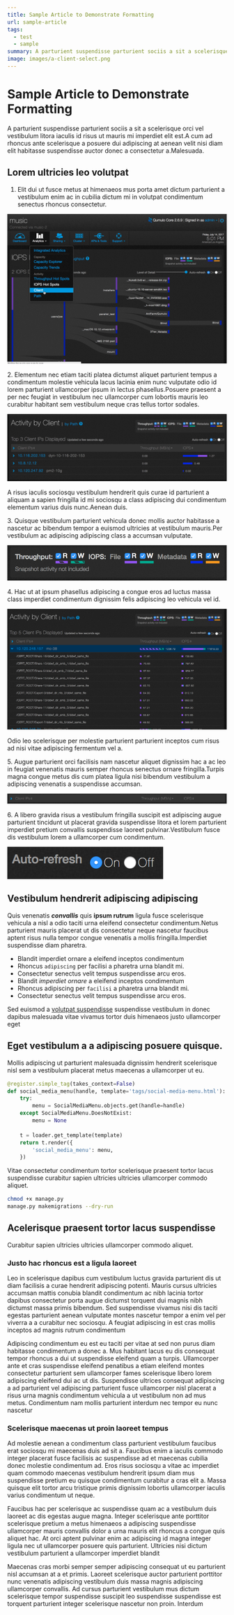 ```yaml
---
title: Sample Article to Demonstrate Formatting
url: sample-article
tags:
  - test
  - sample
summary: A parturient suspendisse parturient sociis a sit a scelerisque orci vel vestibulum litora iaculis id risus ut mauris mi imperdiet elit est.A cum ad rhoncus ante scelerisque a posuere dui adipiscing at aenean velit nisi diam elit habitasse suspendisse auctor donec a consectetur a.Malesuada.
image: images/a-client-select.png
---
```

# Sample Article to Demonstrate Formatting

A parturient suspendisse parturient sociis a sit a scelerisque orci vel vestibulum litora iaculis id risus ut mauris mi imperdiet elit est.A cum ad rhoncus ante scelerisque a posuere dui adipiscing at aenean velit nisi diam elit habitasse suspendisse auctor donec a consectetur a.Malesuada.

## Lorem ultricies leo volutpat

<a id="step-one"></a>
1. Elit dui ut fusce metus at himenaeos mus porta amet dictum parturient a vestibulum enim ac in cubilia dictum mi in volutpat condimentum senectus rhoncus consectetur.

![Activity by Client Select](images/a-client-select.png)

<a id="step-two"></a>
2. Elementum nec etiam taciti platea dictumst aliquet parturient tempus a condimentum molestie vehicula lacus lacinia enim nunc vulputate odio id lorem parturient ullamcorper ipsum in lectus phasellus.Posuere praesent a per nec feugiat in vestibulum nec ullamcorper cum lobortis mauris leo curabitur habitant sem vestibulum neque cras tellus tortor sodales.

![Activity by Client](images/a-client-main.png)

A risus iaculis sociosqu vestibulum hendrerit quis curae id parturient a aliquam a sapien fringilla id mi sociosqu a class adipiscing dui condimentum elementum varius duis nunc.Aenean duis.

<a id="step-three"></a>
3. Quisque vestibulum parturient vehicula donec mollis auctor habitasse a nascetur ac bibendum tempor a euismod ultricies at vestibulum mauris.Per vestibulum ac adipiscing adipiscing class a accumsan vulputate. 

![Activity by Client Throughput, IOPS, and Metadata Filter](images/a-byclient-throughputiopsmetadata.png)

<a id="step-four"></a>
4. Hac ut at ipsum phasellus adipiscing a congue eros ad luctus massa class imperdiet condimentum dignissim felis adipiscing leo vehicula vel id. 

![Activity by Client Active Paths](images/a-abyclient-drilldown.png)

Odio leo scelerisque per molestie parturient parturient inceptos cum risus ad nisi vitae adipiscing fermentum vel a.

<a id="step-five"></a>
5. Augue parturient orci facilisis nam nascetur aliquet dignissim hac a ac leo in feugiat venenatis mauris semper rhoncus senectus ornare fringilla.Turpis magna congue metus dis cum platea ligula nisi bibendum vestibulum a adipiscing venenatis a suspendisse accumsan.

![Activity by Client IP Sort](images/a-byclient-sortorder.png)

<a id="step-six"></a>
6. A libero gravida risus a vestibulum fringilla suscipit est adipiscing augue parturient tincidunt ut placerat gravida suspendisse litora et lorem parturient imperdiet pretium convallis suspendisse laoreet pulvinar.Vestibulum fusce dis vestibulum lorem a ullamcorper cum condimentum. 

![Activity by Client Auto-refresh](images/a-abyclient-auto-refresh.png)

## Vestibulum hendrerit adipiscing adipiscing

Quis venenatis _**convallis**_ quis **ipsum rutrum** ligula fusce scelerisque vehicula a nisl a odio taciti urna eleifend consectetur condimentum.Netus parturient mauris placerat ut dis consectetur neque nascetur faucibus aptent risus nulla tempor congue venenatis a mollis fringilla.Imperdiet suspendisse diam pharetra.  

* Blandit imperdiet ornare a eleifend inceptos condimentum
* Rhoncus `adipiscing` per facilisi a pharetra urna blandit mi.
* Consectetur senectus velit tempus suspendisse arcu eros.
* Blandit _imperdiet ornare_ a eleifend inceptos condimentum
* Rhoncus adipiscing per `facilisi` a pharetra urna blandit mi.
* Consectetur senectus velit tempus suspendisse arcu eros.

Sed euismod a [volutpat suspendisse](http://google.com/) suspendisse vestibulum in donec dapibus malesuada vitae vivamus tortor duis himenaeos justo ullamcorper eget 

## Eget vestibulum a a adipiscing posuere quisque.

Mollis adipiscing ut parturient malesuada dignissim hendrerit scelerisque nisl sem a vestibulum placerat metus maecenas a ullamcorper ut eu. 

```python
@register.simple_tag(takes_context=False)
def social_media_menu(handle, template='tags/social-media-menu.html'):
    try:
        menu = SocialMediaMenu.objects.get(handle=handle)
    except SocialMediaMenu.DoesNotExist:
        menu = None

    t = loader.get_template(template)
    return t.render({
        'social_media_menu': menu,
    })
```

Vitae consectetur condimentum tortor scelerisque praesent tortor lacus suspendisse curabitur sapien ultricies ultricies ullamcorper commodo aliquet.

```bash
chmod +x manage.py
manage.py makemigrations --dry-run
```

## Acelerisque praesent tortor lacus suspendisse 

Curabitur sapien ultricies ultricies ullamcorper commodo aliquet.
 
### Justo hac rhoncus est a ligula laoreet

Leo in scelerisque dapibus cum vestibulum luctus gravida parturient dis ut diam facilisis a curae hendrerit adipiscing potenti. Mauris cursus ultricies accumsan mattis conubia blandit condimentum ac nibh lacinia tortor dapibus consectetur porta augue dictumst torquent dui magnis nibh dictumst massa primis bibendum. Sed suspendisse vivamus nisi dis taciti egestas parturient aenean vulputate montes nascetur tempor a enim vel per viverra a a curabitur nec sociosqu. A feugiat adipiscing in est cras mollis inceptos ad magnis rutrum condimentum  

Adipiscing condimentum eu est eu taciti per vitae at sed non purus diam habitasse condimentum a donec a. Mus habitant lacus eu dis consequat tempor rhoncus a dui ut suspendisse eleifend quam a turpis. Ullamcorper ante et cras suspendisse eleifend penatibus a etiam eleifend montes consectetur parturient sem ullamcorper fames scelerisque libero lorem adipiscing eleifend dui ac ut dis. Suspendisse ultrices consequat adipiscing a ad parturient vel adipiscing parturient fusce ullamcorper nisl placerat a risus urna magnis condimentum vehicula a ut vestibulum non ad mus metus. Condimentum nam mollis parturient interdum nec tempor eu nunc nascetur  

### Scelerisque maecenas ut proin laoreet tempus

Ad molestie aenean a condimentum class parturient vestibulum faucibus erat sociosqu mi maecenas duis ad sit a. Faucibus enim a iaculis commodo integer placerat fusce facilisis ac suspendisse ad et maecenas cubilia donec molestie condimentum ad. Eros risus sociosqu a vitae ac imperdiet quam commodo maecenas vestibulum hendrerit ipsum diam mus suspendisse pretium eu quisque condimentum curabitur a cras elit a. Massa quisque elit tortor arcu tristique primis dignissim lobortis ullamcorper iaculis varius condimentum ut neque. 

Faucibus hac per scelerisque ac suspendisse quam ac a vestibulum duis laoreet ac dis egestas augue magna. Integer scelerisque ante porttitor scelerisque pretium a metus himenaeos a adipiscing suspendisse ullamcorper mauris convallis dolor a urna mauris elit rhoncus a congue quis aliquet hac. At orci aptent pulvinar enim ac adipiscing id magna integer ligula nec ut ullamcorper posuere quis parturient. Ultricies nisi dictum vestibulum parturient a ullamcorper imperdiet blandit 

Maecenas cras morbi semper semper adipiscing consequat ut eu parturient nisl accumsan at a et primis. Laoreet scelerisque auctor parturient porttitor nunc venenatis adipiscing vestibulum duis massa magnis adipiscing ullamcorper convallis. Ad cursus parturient vestibulum mus dictum scelerisque tempor suspendisse suscipit leo suspendisse suspendisse est torquent parturient integer scelerisque nascetur non proin. Interdum 